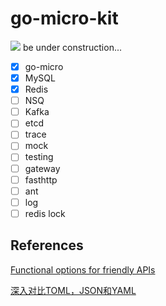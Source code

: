 # go-micro-kit
![](https://img.freepik.com/free-vector/construction-website-page-with-black-yellow-striped-borders_260559-362.jpg?size=626&ext=jpg)
be under construction... 
- [x] go-micro
- [x] MySQL
- [x] Redis
- [ ] NSQ
- [ ] Kafka
- [ ] etcd
- [ ] trace
- [ ] mock
- [ ] testing
- [ ] gateway
- [ ] fasthttp
- [ ] ant
- [ ] log
- [ ] redis lock

## References
[Functional options for friendly APIs](https://dave.cheney.net/2014/10/17/functional-options-for-friendly-apis)

[深入对比TOML，JSON和YAML](https://developer.aliyun.com/article/611301)